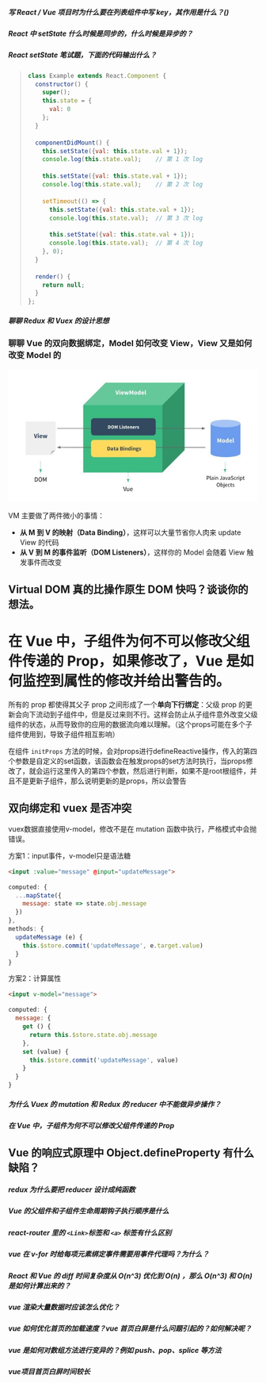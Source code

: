 ##### 写 React / Vue 项目时为什么要在列表组件中写 key，其作用是什么？()

##### React 中 setState 什么时候是同步的，什么时候是异步的？

##### React setState 笔试题，下面的代码输出什么？

> ```js
> class Example extends React.Component {
>   constructor() {
>     super();
>     this.state = {
>       val: 0
>     };
>   }
>   
>   componentDidMount() {
>     this.setState({val: this.state.val + 1});
>     console.log(this.state.val);    // 第 1 次 log
> 
>     this.setState({val: this.state.val + 1});
>     console.log(this.state.val);    // 第 2 次 log
> 
>     setTimeout(() => {
>       this.setState({val: this.state.val + 1});
>       console.log(this.state.val);  // 第 3 次 log
> 
>       this.setState({val: this.state.val + 1});
>       console.log(this.state.val);  // 第 4 次 log
>     }, 0);
>   }
> 
>   render() {
>     return null;
>   }
> };
> ```



##### 聊聊 Redux 和 Vuex 的设计思想

### 聊聊 Vue 的双向数据绑定，Model 如何改变 View，View 又是如何改变 Model 的

![img](../_assets/image/68747470733a2f2f7773322e73696e61696d672e636e2f6c617267652f303036744b665463677931673168316a6b766465396a33306b3030616e7133322e6a7067)

VM 主要做了两件微小的事情：

- **从 M 到 V 的映射（Data Binding）**，这样可以大量节省你人肉来 update View 的代码
- **从 V 到 M 的事件监听（DOM Listeners）**，这样你的 Model 会随着 View 触发事件而改变







## Virtual DOM 真的比操作原生 DOM 快吗？谈谈你的想法。





# 在 Vue 中，子组件为何不可以修改父组件传递的 Prop，如果修改了，Vue 是如何监控到属性的修改并给出警告的。

所有的 prop 都使得其父子 prop 之间形成了一个**单向下行绑定**：父级 prop 的更新会向下流动到子组件中，但是反过来则不行。这样会防止从子组件意外改变父级组件的状态，从而导致你的应用的数据流向难以理解。（这个props可能在多个子组件使用到，导致子组件相互影响）



在组件 `initProps` 方法的时候，会对props进行defineReactive操作，传入的第四个参数是自定义的set函数，该函数会在触发props的set方法时执行，当props修改了，就会运行这里传入的第四个参数，然后进行判断，如果不是root根组件，并且不是更新子组件，那么说明更新的是props，所以会警告







## 双向绑定和 vuex 是否冲突

vuex数据直接使用v-model，修改不是在 mutation 函数中执行，严格模式中会抛错误。

方案1：input事件，v-model只是语法糖

```html
<input :value="message" @input="updateMessage">
```

```js
computed: {
  ...mapState({
    message: state => state.obj.message
  })
},
methods: {
  updateMessage (e) {
    this.$store.commit('updateMessage', e.target.value)
  }
}
```

  方案2：计算属性

```html
<input v-model="message">
```

```js
computed: {
  message: {
    get () {
      return this.$store.state.obj.message
    },
    set (value) {
      this.$store.commit('updateMessage', value)
    }
  }
}
```

  





















##### 为什么 Vuex 的 mutation 和 Redux 的 reducer 中不能做异步操作？

##### 在 Vue 中，子组件为何不可以修改父组件传递的 Prop

## Vue 的响应式原理中 Object.defineProperty 有什么缺陷？







##### redux 为什么要把 reducer 设计成纯函数

##### Vue 的父组件和子组件生命周期钩子执行顺序是什么

##### react-router 里的 `<Link>`标签和 `<a>` 标签有什么区别

##### vue 在 v-for 时给每项元素绑定事件需要用事件代理吗？为什么？

##### React 和 Vue 的 diff 时间复杂度从 O(n^3) 优化到 O(n) ，那么 O(n^3) 和 O(n) 是如何计算出来的？

##### vue 渲染大量数据时应该怎么优化？

##### vue 如何优化首页的加载速度？vue 首页白屏是什么问题引起的？如何解决呢？

##### vue 是如何对数组方法进行变异的？例如 push、pop、splice 等方法

##### vue项目首页白屏时间较长



